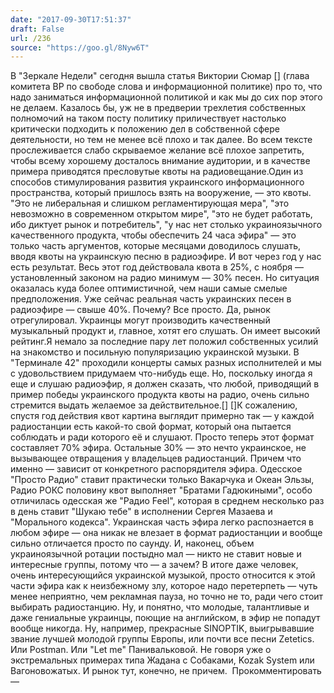 ```yaml
---
date: "2017-09-30T17:51:37"
draft: False
url: /236
source: "https://goo.gl/8Nyw6T"
---
```


​В "Зеркале Недели" сегодня вышла статья Виктории Сюмар [] (глава комитета ВР по свободе слова и информационной политике) про то, что надо заниматься информационной политикой и как мы до сих пор этого не делаем. Казалось бы, уж не в предверии трехлетия собственных полномочий на таком посту политику приличествует настолько критически подходить к положению дел в собственной сфере деятельности, но тем не менее всё плохо и так далее. Во всем тексте прослеживается слабо скрываемое желание всё плохое запретить, чтобы всему хорошему досталось внимание аудитории, и в качестве примера приводятся пресловутые квоты на радиовещание.Один из способов стимулирования развития украинского информационного пространства, который пришлось взять на вооружение, — это квоты. "Это не либеральная и слишком регламентирующая мера", "это невозможно в современном открытом мире", "это не будет работать, ибо диктует рынок и потребитель", "у нас нет столько украиноязычного качественного продукта, чтобы обеспечить 24 часа эфира" — это только часть аргументов, которые месяцами доводилось слушать, вводя квоты на украинскую песню в радиоэфире. И вот через год у нас есть результат. Весь этот год действовала квота в 25%, с ноября — установленный законом на радио минимум — 30% песен. Но ситуация оказалась куда более оптимистичной, чем наши самые смелые предположения. Уже сейчас реальная часть украинских песен в радиоэфире — свыше 40%. Почему? Все просто. Да, рынок отрегулировал. Украинцы могут производить качественный музыкальный продукт и, главное, хотят его слушать. Он имеет высокий рейтинг.Я немало за последние пару лет положил собственных усилий на знакомство и посильную популяризацию украинской музыки. В "Терминале 42" проходили концерты самых разных исполнителей и мы с удовольствием придумаем что-нибудь еще. Но, поскольку иногда я еще и слушаю радиоэфир, я должен сказать, что любой, приводящий в пример победы украинского продукта квоты на радио, очень сильно стремится выдать желаемое за действительное.[] []К сожалению, спустя год действия квот картина выглядит примерно так — у каждой радиостанции есть какой-то свой формат, который она пытается соблюдать и ради которого её и слушают. Просто теперь этот формат составляет 70% эфира. Остальные 30% — это нечто украинское, не вызывающее отвращения у владельцев радиостанций. Причем что именно — зависит от конкретного распорядителя эфира. Одесское "Просто Радио" ставит практически только Вакарчука и Океан Эльзы, Радио РОКС половину квот выполняет "Братами Гадюкиными", особо отличилась одесская же "Радио Feel", которая в среднем несколько раз в день ставит "Шукаю тебе" в исполнении Сергея Мазаева и "Морального кодекса". Украинская часть эфира легко распознается в любом эфире — она никак не влезает в формат радиостанции и вообще сильно отличается просто по саунду. И, наконец, объем украиноязычной ротации постыдно мал — никто не ставит новые и интересные группы, потому что — а зачем? В итоге даже человек, очень интересующийся украинской музыкой, просто относится к этой части эфира как к неизбежному злу, которое надо перетерпеть — чуть менее неприятно, чем рекламная пауза, но точно не то, ради чего стоит выбирать радиостанцию. Ну, и понятно, что молодые, талантливые и даже гениальные украинцы, поющие на английском, в эфир не попадут вообще никогда. Ну, например, прекрасные SINOPTIK, выигрывавшие звание лучшей молодой группы Европы, или почти все песни Zetetics. Или Postman. Или "Let me" Панивальковой. Не говоря уже о экстремальных примерах типа Жадана с Собаками, Kozak System или Вагоновожатых. И рынок тут, конечно, не причем.
​
Прокомментировать —

